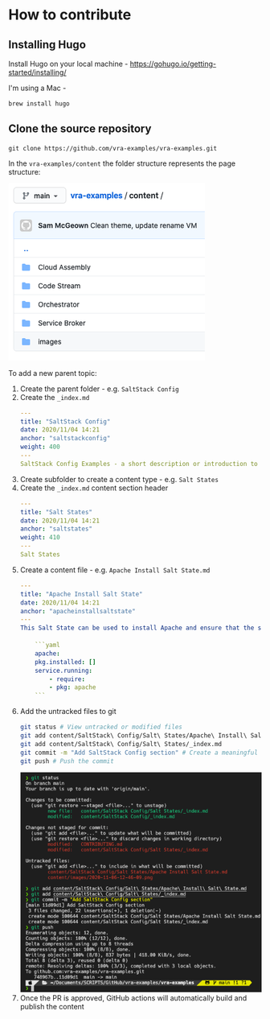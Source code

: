 # How to contribute

## Installing Hugo

Install Hugo on your local machine - https://gohugo.io/getting-started/installing/

I'm using a Mac - 
```bash
brew install hugo
```

## Clone the source repository

```
git clone https://github.com/vra-examples/vra-examples.git
```

In the `vra-examples/content` the folder structure represents the page structure:

![](content/images/2020-11-06-12-46-09.png)

To add a new parent topic:
1. Create the parent folder - e.g. `SaltStack Config`
2. Create the `_index.md`
    ```yaml
    ---
    title: "SaltStack Config"
    date: 2020/11/04 14:21
    anchor: "saltstackconfig"
    weight: 400
    ---
    SaltStack Config Examples - a short description or introduction to the section.
    ```
3. Create subfolder to create a content type - e.g. `Salt States`
4. Create the `_index.md` content section header
    ```yaml
    ---
    title: "Salt States"
    date: 2020/11/04 14:21
    anchor: "saltstates"
    weight: 410
    ---
    Salt States
    ```
5. Create a content file - e.g. `Apache Install Salt State.md`
    ```yaml
    ---
    title: "Apache Install Salt State"
    date: 2020/11/04 14:21
    anchor: "apacheinstallsaltstate"
    ---
    This Salt State can be used to install Apache and ensure that the service is running:

        ```yaml
        apache:
        pkg.installed: []
        service.running:
            - require:
            - pkg: apache
        ```
    ```
6. Add the untracked files to git
    ```bash
    git status # View untracked or modified files
    git add content/SaltStack\ Config/Salt\ States/Apache\ Install\ Salt\ State.md # Add the files
    git add content/SaltStack\ Config/Salt\ States/_index.md
    git commit -m "Add SaltStack Config section" # Create a meaningful commit message
    git push # Push the commit
    ```
    ![](content/images/2020-11-06-13-04-31.png)
7. Once the PR is approved, GitHub actions will automatically build and publish the content